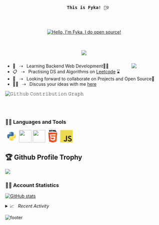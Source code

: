 <pre align="center"  > <b>  This is Fyka! </b>🙋‍♀️</pre>

<br>
<br>
<p align="center"><a href="#"><img height = "250" width="400px"alt="Hello, I'm Fyka, I do open source!" src="https://cloud-9gtzhm4z6-hack-club-bot.vercel.app/0girl-pixel.gif" /></a></p>

<h1 align="center">
  <a href="#">
    <img src="https://readme-typing-svg.herokuapp.com/?lines=Hey+there!...;Great+to+have+you+here!🖤&center=true&size=20">
  </a>
</h1>

<!-- Cool Giphy Start here -->

<img align="right" width=100px src="https://media.giphy.com/media/YMXLTqI8MWFoEK5vwn/giphy.gif">

<!-- End here -->

- 🔭 &nbsp; ⇢ &nbsp; Learning Backend Web Development👩‍💻
- 📋 &nbsp; ⇢ &nbsp; Practising DS and Algorithms on [Leetcode](https://github.com/fykaa/Leetcode-Solutions) ⌛
- 🤝 &nbsp; ⇢ &nbsp; Looking forward to collaborate on Projects and Open Source🎉
- 🙋‍♀️ &nbsp; ⇢ &nbsp; Discuss your ideas with me [here](https://github.com/fykaa/fykaa/issues)


<!-- Don't Run Contribution Graph(Generate Snake) Action on your default Branch-->
![𝙶𝚒𝚝𝚑𝚞𝚋 𝙲𝚘𝚗𝚝𝚛𝚒𝚋𝚞𝚝𝚒𝚘𝚗 𝙶𝚛𝚊𝚙𝚑](https://github.com/fykaa/fykaa/blob/25348e7abdbc8075e79b0d74af5f4a1207b60fe4/github-contribution-grid-snake.svg)
<!-- Don't Run Contribution Graph(Generate Snake) Action on your default Branch -->
<br/>

<!-- End here ... -->

<br>

<!-- Connect with me,languages & tools icons. -->

<!-- Start Here   -->



### 👩‍💻 Languages and Tools

<code><img height="40" width="40" src="https://raw.githubusercontent.com/github/explore/80688e429a7d4ef2fca1e82350fe8e3517d3494d/topics/python/python.png"></code>
<code><img height="40" width="40" src="https://www.naveedashfaq.me/img/c++.png"></code>
<code><img height="40" width="40" src="https://cdn.iconscout.com/icon/free/png-512/c-programming-569564.png"></code>
<code><img height="40" width="40" src="https://raw.githubusercontent.com/github/explore/80688e429a7d4ef2fca1e82350fe8e3517d3494d/topics/html/html.png"></code>
<code><img height="40" width="40" src="https://raw.githubusercontent.com/github/explore/80688e429a7d4ef2fca1e82350fe8e3517d3494d/topics/javascript/javascript.png"></code>


<!-- End here -->


<!--Start here-->
<h2>🏆 Github Profile Trophy</h2>
<a href="https://github.com/ryo-ma/github-profile-trophy">
  <img height="200" src="https://github-profile-trophy.vercel.app/?username=fykaa&column=8&row=1&theme=monokai&no-frame=true"/>
</a>
<!--End here-->



<!-- Blog Post with dynamically update using GitHub Workflow -->

<!-- Start here -->
<!--
### 📕 Latest Blog Posts
-->
<!-- BLOG-POST-LIST:START -->
<!-- BLOG-POST-LIST:END -->

<!-- ➡️ [more blog posts...]() -->

<!-- End here -->

<!-- YouTube Videos with dynamically update using GitHub Workflow -->

<!-- Start here -->
<!-- ### 📕 Latest YouTube Videos -->
<!-- YOUTUBE:START -->
<!-- YOUTUBE:END -->

<!-- End here -->

<!-- Adding git Stats, Streaks to take your profile on the another level. -->


<!-- GitHub Stats  Start here -->

### 👩‍💻 Account Statistics
    
 [![GitHub stats](https://github-readme-stats.vercel.app/api?username=fykaa&show_icons=true&theme=dracula&count_private=true)](https://github.com/anuraghazra/github-readme-stats)

<!-- End here -->

<!-- GitHub Straks  Start here -->
<!--
<details>
  <summary> 📈 &nbsp; <i>My Streak</i></summary>
  
  [![GitHub Streak](https://github-readme-streak-stats.herokuapp.com?user=fykaa&theme=dracula&hide_border=true)](https://git.io/streak-stats)

</details>
-->
<!-- End here -->

 <!-- Recent activity using github workflow -->

 <!-- Start here -->

<details>
  <summary> 📈 &nbsp; <i>Recent Activity</i></summary>

   <!--START_SECTION:activity-->
1. 🎉 Merged PR [#21](https://github.com/fykaa/techOS-Bell/pull/21) in [fykaa/techOS-Bell](https://github.com/fykaa/techOS-Bell)
2. 💪 Opened PR [#21](https://github.com/fykaa/techOS-Bell/pull/21) in [fykaa/techOS-Bell](https://github.com/fykaa/techOS-Bell)
3. ❗️ Closed issue [#20](https://github.com/fykaa/techOS-Bell/issues/20) in [fykaa/techOS-Bell](https://github.com/fykaa/techOS-Bell)
4. ❗️ Opened issue [#20](https://github.com/fykaa/techOS-Bell/issues/20) in [fykaa/techOS-Bell](https://github.com/fykaa/techOS-Bell)
5. 🎉 Merged PR [#78](https://github.com/fykaa/Sample-Portfolio-for-Learners/pull/78) in [fykaa/Sample-Portfolio-for-Learners](https://github.com/fykaa/Sample-Portfolio-for-Learners)
6. 🗣 Commented on [#58](https://github.com/Susmita-Dey/Sukoon/issues/58) in [Susmita-Dey/Sukoon](https://github.com/Susmita-Dey/Sukoon)
7. 🗣 Commented on [#48](https://github.com/tier3guy/Acadmica/issues/48) in [tier3guy/Acadmica](https://github.com/tier3guy/Acadmica)
8. 🗣 Commented on [#5](https://github.com/shreya024/MemoriesApp/issues/5) in [shreya024/MemoriesApp](https://github.com/shreya024/MemoriesApp)
9. 🗣 Commented on [#6](https://github.com/shreya024/MemoriesApp/issues/6) in [shreya024/MemoriesApp](https://github.com/shreya024/MemoriesApp)
10. 🗣 Commented on [#9](https://github.com/shreya024/MemoriesApp/issues/9) in [shreya024/MemoriesApp](https://github.com/shreya024/MemoriesApp)
   <!--END_SECTION:activity-->

---

 </details>

<!-- End here -->

<!-- Cool Wave content Start here  -->

<!-- ![wave](https://user-images.githubusercontent.com/29425781/154565641-d52e2a87-7a1b-4323-a9c0-57a853ca06ef.png) -->


![footer](https://cloud-lfiu270y0-hack-club-bot.vercel.app/0footer.png)



<!-- end here -->

<!-- Spotify Playing start here -->
<!-- ### Spotify Playing 🎧

[![Spotify](https://novatorem-imaaquibali.vercel.app/api/spotify)](https://open.spotify.com/user/31dr5oul5dtf6lonunqs6yvewrlu)  -->

<!-- End here -->
